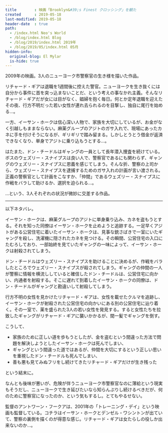 ```yaml
---
title        : 映画「Brooklyn&#39;s Finest クロッシング」を観た
created      : 2019-05-18
last-modified: 2019-05-18
header-date  : true
path:
  - /index.html Neo's World
  - /blog/index.html Blog
  - /blog/2019/index.html 2019年
  - /blog/2019/05/index.html 05月
hidden-info:
  original-blog: El Mylar
  is-hide: true
---
```


2009年の映画。3人のニューヨーク市警察官の生き様を描いた作品。

リチャード・ギアは退職を1週間後に控えた警官。ニューヨークを生き抜くには自分から事件に首を突っ込まないことだ、という考えの事なかれ主義。そんなリチャード・ギアだが女には目がなく、娼婦を抱く毎日。何とか定年退職を迎えたその夜、行方不明だった若い女性が連れ去られるのを目撃し、独自に尾行を始める…。

一方、イーサン・ホークは信心深い人物で、家族を大切にしているが、お金がなく引越しもままならない。麻薬グループのアジトのガサ入れで、現場にあったカネに手を付けそうになるが、ギリギリで踏み留まる。しかしとうとう借金が返済できなくなり、単身でアジトに乗り込もうとする…。

はたまた、ドン・チードルはギャングの一員として長年潜入捜査を続けている。ボスのウェズリー・スナイプスは良い人で、警察官であるにも関わらず、ギャングのウェズリー・スナイプスに恩義を感じてしまう。そんな折、警察の上司から、ウェズリー・スナイプスを逮捕するためのガサ入れの計画が言い渡される。正義の警察官として計画をこなすか、「仲間」であるウェズリー・スナイプスに作戦をバラして助けるか、選択を迫られる…。

…という、3人それぞれの状況が微妙に交差する作品。

---

以下ネタバレ。

イーサン・ホークは、麻薬グループのアジトに単身乗り込み、カネを盗もうとする。それを知った同僚はイーサン・ホークを止めようと追跡する。一足早くアジトがある公営住宅に着いたイーサン・ホークは、見事な銃さばきで一室にいたギャングを殺し、洗濯機に隠されたカネを見つける。その瞬間、公営住宅の入口にたむろしており、一部始終を見ていたギャングの一味によって、イーサン・ホークは射殺されてしまう。

ドン・チードルはウェズリー・スナイプスを助けることに決めるが、作戦をバラしたところでウェズリー・スナイプスが殺されてしまう。ギャングの仲間の一人が警察に情報を横流ししていると確信したドン・チードルは、公営住宅に向かい、内通者を射殺する。そこに遅れて到着したイーサン・ホークの同僚は、ドン・チードルがギャングと勘違いして射殺してしまう。

行方不明の女性を見かけたリチャード・ギアは、女性を載せたクルマを追跡し、イーサン・ホークが射殺された公営住宅の向かいにある別の公営住宅に辿り着く。その一室で、薬を盛られた3人の若い女性を発見する。すると女性たちを拉致したギャングがリチャード・ギアに襲いかかるが、間一髪でギャングを倒す。

こうして、

- 家族のために正しい道を歩もうとしたが、金を盗むという間違った方法で問題を解決しようとしたイーサン・ホークは死んでしまい、
- ギャングという間違った道ではあるが、仲間を大切にするという正しい思いを重視したドン・チードルも死んでしまい、
- 善も悪も見てみぬフリをし続けてきたリチャード・ギアだけが生き残った

という結末に。

なんとも後味が悪いが、危険が伴うニューヨーク市警察官なのに薄給という現実もそうだし、ニューヨークで生き延びたいなら知らんぷりし続けるべきだが、何のために警察官になったのか、という気もするし。とてもやるせない。

監督のアントワーン・フークアは、2001年の「トレーニング・デイ」という映画も監督している。コチラはイーサン・ホークとデンゼル・ワシントンが出ていて、警察の裏側を描くのが得意な感じ。リチャード・ギアは女たらしの役しか出来ないのか…。
